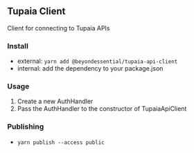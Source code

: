 ## Tupaia Client

Client for connecting to Tupaia APIs

### Install

- external: `yarn add @beyondessential/tupaia-api-client`
- internal: add the dependency to your package.json

### Usage

1. Create a new AuthHandler
1. Pass the AuthHandler to the constructor of TupaiaApiClient

### Publishing

- `yarn publish --access public`